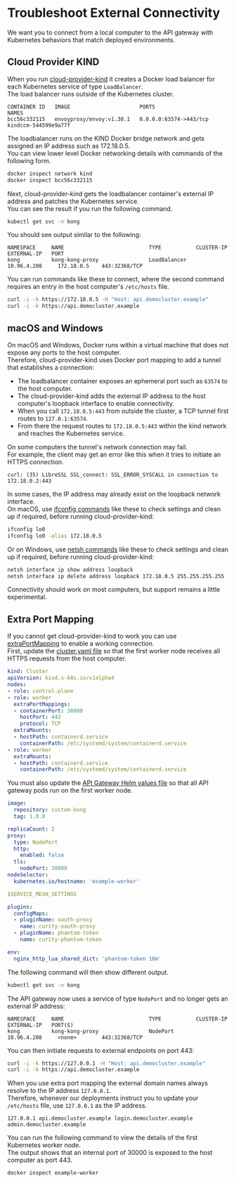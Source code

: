 # Troubleshoot External Connectivity

We want you to connect from a local computer to the API gateway with Kubernetes behaviors that match deployed environments.

## Cloud Provider KIND

When you run [cloud-provider-kind](https://github.com/kubernetes-sigs/cloud-provider-kind) it creates a Docker load balancer for each Kubernetes service of type `LoadBalancer`.\
The load balancer runs outside of the Kubernetes cluster.

```text
CONTAINER ID   IMAGE                      PORTS                     NAMES
bcc56c332115   envoyproxy/envoy:v1.30.1   0.0.0.0:63574->443/tcp    kindccm-544599e9a77f
```

The loadbalancer runs on the KIND Docker bridge network and gets assigned an IP address such as 172.18.0.5.\
You can view lower level Docker networking details with commands of the following form.

```bash
docker inspect network kind
docker inspect bcc56c332115
```

Next, cloud-provider-kind gets the loadbalancer container's external IP address and patches the Kubernetes service.\
You can see the result if you run the following command.

```bash
kubectl get svc -n kong
```

You should see output similar to the following:

```text
NAMESPACE     NAME                           TYPE           CLUSTER-IP      EXTERNAL-IP   PORT
kong          kong-kong-proxy                LoadBalancer   10.96.4.208     172.18.0.5    443:32368/TCP
```

You can run commands like these to connect, where the second command requires an entry in the host computer's `/etc/hosts` file.

```bash
curl -i -k https://172.18.0.5 -H "Host: api.democluster.example"
curl -i -k https://api.democluster.example
```

## macOS and Windows

On macOS and Windows, Docker runs within a virtual machine that does not expose any ports to the host computer.\
Therefore, cloud-provider-kind uses Docker port mapping to add a tunnel that establishes a connection:

- The loadbalancer container exposes an ephemeral port such as `63574` to the host computer.
- The cloud-provider-kind adds the external IP address to the host computer's loopback interface to enable connectivity.
- When you call `172.18.0.5:443` from outside the cluster, a TCP tunnel first routes to `127.0.1:63574`.
- From there the request routes to `172.18.0.5:443` within the kind network and reaches the Kubernetes service.
 
On some computers the tunnel's network connection may fail.\
For example, the client may get an error like this when it tries to initiate an HTTPS connection.

```text
curl: (35) LibreSSL SSL_connect: SSL_ERROR_SYSCALL in connection to 172.18.0.2:443 
```

In some cases, the IP address may already exist on the loopback network interface.\
On macOS, use [ifconfig commands](https://github.com/kubernetes-sigs/cloud-provider-kind/blob/main/pkg/loadbalancer/address_darwin.go) like these to check settings and clean up if required, before running cloud-provider-kind:

```bash
ifconfig lo0
ifconfig lo0 -alias 172.18.0.5
```

Or on Windows, use [netsh commands](https://github.com/kubernetes-sigs/cloud-provider-kind/blob/main/pkg/loadbalancer/address_windows.go) like these to check settings and clean up if required, before running cloud-provider-kind:

```bash
netsh interface ip show address loopback
netsh interface ip delete address loopback 172.18.0.5 255.255.255.255
```

Connectivity should work on most computers, but support remains a little experimental.

## Extra Port Mapping

If you cannot get cloud-provider-kind to work you can use [extraPortMapping](https://kind.sigs.k8s.io/docs/user/ingress/#option-2-extraportmapping) to enable a working connection.\
First, update the [cluster.yaml file](../base/cluster.yaml) so that the first worker node receives all HTTPS requests from the host computer.

```yaml
kind: Cluster
apiVersion: kind.x-k8s.io/v1alpha4
nodes:
- role: control-plane
- role: worker
  extraPortMappings:
  - containerPort: 30000
    hostPort: 443
    protocol: TCP
  extraMounts:
  - hostPath: containerd.service
    containerPath: /etc/systemd/system/containerd.service
- role: worker
  extraMounts:
  - hostPath: containerd.service
    containerPath: /etc/systemd/system/containerd.service
```

You must also update the [API Gateway Helm values file](../apigateway/helm-values-template.yaml) so that all API gateway pods run on the first worker node.

```yaml
image:
  repository: custom-kong
  tag: 1.0.0

replicaCount: 2
proxy:
  type: NodePort
  http:
    enabled: false
  tls:
    nodePort: 30000
nodeSelector:
  kubernetes.io/hostname: 'example-worker'

$SERVICE_MESH_SETTINGS

plugins:
  configMaps:
  - pluginName: oauth-proxy
    name: curity-oauth-proxy
  - pluginName: phantom-token
    name: curity-phantom-token

env:
  nginx_http_lua_shared_dict: 'phantom-token 10m'
```

The following command will then show different output.

```bash
kubectl get svc -n kong
```

The API gateway now uses a service of type `NodePort` and no longer gets an external IP address:

```text
NAMESPACE     NAME                           TYPE           CLUSTER-IP      EXTERNAL-IP   PORT(S)
kong          kong-kong-proxy                NodePort       10.96.4.208     <none>        443:32368/TCP
```

You can then initiate requests to external endpoints on port 443:

```bash
curl -i -k https://127.0.0.1 -H "Host: api.democluster.example"
curl -i -k https://api.democluster.example
```

When you use extra port mapping the external domain names always resolve to the IP address `127.0.0.1`.\
Therefore, whenever our deployments instruct you to update your `/etc/hosts` file, use `127.0.0.1` as the IP address.

```text
127.0.0.1 api.democluster.example login.democluster.example admin.democluster.example
```

You can run the following command to view the details of the first Kubernetes worker node.\
The output shows that an internal port of 30000 is exposed to the host computer as port 443.

```bash
docker inspect example-worker
```
